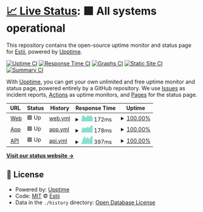 # [📈 Live Status](https://status.estii.com): <!--live status--> **🟩 All systems operational**

This repository contains the open-source uptime monitor and status page for [Estii](https://www.estii.com), powered by [Upptime](https://github.com/upptime/upptime).

[![Uptime CI](https://github.com/estiimate/upptime/workflows/Uptime%20CI/badge.svg)](https://github.com/estiimate/upptime/actions?query=workflow%3A%22Uptime+CI%22)
[![Response Time CI](https://github.com/estiimate/upptime/workflows/Response%20Time%20CI/badge.svg)](https://github.com/estiimate/upptime/actions?query=workflow%3A%22Response+Time+CI%22)
[![Graphs CI](https://github.com/estiimate/upptime/workflows/Graphs%20CI/badge.svg)](https://github.com/estiimate/upptime/actions?query=workflow%3A%22Graphs+CI%22)
[![Static Site CI](https://github.com/estiimate/upptime/workflows/Static%20Site%20CI/badge.svg)](https://github.com/estiimate/upptime/actions?query=workflow%3A%22Static+Site+CI%22)
[![Summary CI](https://github.com/estiimate/upptime/workflows/Summary%20CI/badge.svg)](https://github.com/estiimate/upptime/actions?query=workflow%3A%22Summary+CI%22)

With [Upptime](https://upptime.js.org), you can get your own unlimited and free uptime monitor and status page, powered entirely by a GitHub repository. We use [Issues](https://github.com/estiimate/upptime/issues) as incident reports, [Actions](https://github.com/estiimate/upptime/actions) as uptime monitors, and [Pages](https://status.estii.com) for the status page.

<!--start: status pages-->
<!-- This summary is generated by Upptime (https://github.com/upptime/upptime) -->
<!-- Do not edit this manually, your changes will be overwritten -->
<!-- prettier-ignore -->
| URL | Status | History | Response Time | Uptime |
| --- | ------ | ------- | ------------- | ------ |
| <img alt="" src="https://icons.duckduckgo.com/ip3/estii.com.ico" height="13"> [Web](https://estii.com) | 🟩 Up | [web.yml](https://github.com/estii/upptime/commits/HEAD/history/web.yml) | <details><summary><img alt="Response time graph" src="./graphs/web/response-time-week.png" height="20"> 172ms</summary><br><a href="https://status.estii.com/history/web"><img alt="Response time 148" src="https://img.shields.io/endpoint?url=https%3A%2F%2Fraw.githubusercontent.com%2Festii%2Fupptime%2FHEAD%2Fapi%2Fweb%2Fresponse-time.json"></a><br><a href="https://status.estii.com/history/web"><img alt="24-hour response time 145" src="https://img.shields.io/endpoint?url=https%3A%2F%2Fraw.githubusercontent.com%2Festii%2Fupptime%2FHEAD%2Fapi%2Fweb%2Fresponse-time-day.json"></a><br><a href="https://status.estii.com/history/web"><img alt="7-day response time 172" src="https://img.shields.io/endpoint?url=https%3A%2F%2Fraw.githubusercontent.com%2Festii%2Fupptime%2FHEAD%2Fapi%2Fweb%2Fresponse-time-week.json"></a><br><a href="https://status.estii.com/history/web"><img alt="30-day response time 153" src="https://img.shields.io/endpoint?url=https%3A%2F%2Fraw.githubusercontent.com%2Festii%2Fupptime%2FHEAD%2Fapi%2Fweb%2Fresponse-time-month.json"></a><br><a href="https://status.estii.com/history/web"><img alt="1-year response time 145" src="https://img.shields.io/endpoint?url=https%3A%2F%2Fraw.githubusercontent.com%2Festii%2Fupptime%2FHEAD%2Fapi%2Fweb%2Fresponse-time-year.json"></a></details> | <details><summary><a href="https://status.estii.com/history/web">100.00%</a></summary><a href="https://status.estii.com/history/web"><img alt="All-time uptime 99.63%" src="https://img.shields.io/endpoint?url=https%3A%2F%2Fraw.githubusercontent.com%2Festii%2Fupptime%2FHEAD%2Fapi%2Fweb%2Fuptime.json"></a><br><a href="https://status.estii.com/history/web"><img alt="24-hour uptime 100.00%" src="https://img.shields.io/endpoint?url=https%3A%2F%2Fraw.githubusercontent.com%2Festii%2Fupptime%2FHEAD%2Fapi%2Fweb%2Fuptime-day.json"></a><br><a href="https://status.estii.com/history/web"><img alt="7-day uptime 100.00%" src="https://img.shields.io/endpoint?url=https%3A%2F%2Fraw.githubusercontent.com%2Festii%2Fupptime%2FHEAD%2Fapi%2Fweb%2Fuptime-week.json"></a><br><a href="https://status.estii.com/history/web"><img alt="30-day uptime 100.00%" src="https://img.shields.io/endpoint?url=https%3A%2F%2Fraw.githubusercontent.com%2Festii%2Fupptime%2FHEAD%2Fapi%2Fweb%2Fuptime-month.json"></a><br><a href="https://status.estii.com/history/web"><img alt="1-year uptime 100.00%" src="https://img.shields.io/endpoint?url=https%3A%2F%2Fraw.githubusercontent.com%2Festii%2Fupptime%2FHEAD%2Fapi%2Fweb%2Fuptime-year.json"></a></details>
| <img alt="" src="https://icons.duckduckgo.com/ip3/app.estii.com.ico" height="13"> [App](https://app.estii.com) | 🟩 Up | [app.yml](https://github.com/estii/upptime/commits/HEAD/history/app.yml) | <details><summary><img alt="Response time graph" src="./graphs/app/response-time-week.png" height="20"> 178ms</summary><br><a href="https://status.estii.com/history/app"><img alt="Response time 151" src="https://img.shields.io/endpoint?url=https%3A%2F%2Fraw.githubusercontent.com%2Festii%2Fupptime%2FHEAD%2Fapi%2Fapp%2Fresponse-time.json"></a><br><a href="https://status.estii.com/history/app"><img alt="24-hour response time 241" src="https://img.shields.io/endpoint?url=https%3A%2F%2Fraw.githubusercontent.com%2Festii%2Fupptime%2FHEAD%2Fapi%2Fapp%2Fresponse-time-day.json"></a><br><a href="https://status.estii.com/history/app"><img alt="7-day response time 178" src="https://img.shields.io/endpoint?url=https%3A%2F%2Fraw.githubusercontent.com%2Festii%2Fupptime%2FHEAD%2Fapi%2Fapp%2Fresponse-time-week.json"></a><br><a href="https://status.estii.com/history/app"><img alt="30-day response time 147" src="https://img.shields.io/endpoint?url=https%3A%2F%2Fraw.githubusercontent.com%2Festii%2Fupptime%2FHEAD%2Fapi%2Fapp%2Fresponse-time-month.json"></a><br><a href="https://status.estii.com/history/app"><img alt="1-year response time 153" src="https://img.shields.io/endpoint?url=https%3A%2F%2Fraw.githubusercontent.com%2Festii%2Fupptime%2FHEAD%2Fapi%2Fapp%2Fresponse-time-year.json"></a></details> | <details><summary><a href="https://status.estii.com/history/app">100.00%</a></summary><a href="https://status.estii.com/history/app"><img alt="All-time uptime 100.00%" src="https://img.shields.io/endpoint?url=https%3A%2F%2Fraw.githubusercontent.com%2Festii%2Fupptime%2FHEAD%2Fapi%2Fapp%2Fuptime.json"></a><br><a href="https://status.estii.com/history/app"><img alt="24-hour uptime 100.00%" src="https://img.shields.io/endpoint?url=https%3A%2F%2Fraw.githubusercontent.com%2Festii%2Fupptime%2FHEAD%2Fapi%2Fapp%2Fuptime-day.json"></a><br><a href="https://status.estii.com/history/app"><img alt="7-day uptime 100.00%" src="https://img.shields.io/endpoint?url=https%3A%2F%2Fraw.githubusercontent.com%2Festii%2Fupptime%2FHEAD%2Fapi%2Fapp%2Fuptime-week.json"></a><br><a href="https://status.estii.com/history/app"><img alt="30-day uptime 100.00%" src="https://img.shields.io/endpoint?url=https%3A%2F%2Fraw.githubusercontent.com%2Festii%2Fupptime%2FHEAD%2Fapi%2Fapp%2Fuptime-month.json"></a><br><a href="https://status.estii.com/history/app"><img alt="1-year uptime 100.00%" src="https://img.shields.io/endpoint?url=https%3A%2F%2Fraw.githubusercontent.com%2Festii%2Fupptime%2FHEAD%2Fapi%2Fapp%2Fuptime-year.json"></a></details>
| <img alt="" src="https://icons.duckduckgo.com/ip3/api.estii.com.ico" height="13"> [API](https://api.estii.com) | 🟩 Up | [api.yml](https://github.com/estii/upptime/commits/HEAD/history/api.yml) | <details><summary><img alt="Response time graph" src="./graphs/api/response-time-week.png" height="20"> 397ms</summary><br><a href="https://status.estii.com/history/api"><img alt="Response time 399" src="https://img.shields.io/endpoint?url=https%3A%2F%2Fraw.githubusercontent.com%2Festii%2Fupptime%2FHEAD%2Fapi%2Fapi%2Fresponse-time.json"></a><br><a href="https://status.estii.com/history/api"><img alt="24-hour response time 476" src="https://img.shields.io/endpoint?url=https%3A%2F%2Fraw.githubusercontent.com%2Festii%2Fupptime%2FHEAD%2Fapi%2Fapi%2Fresponse-time-day.json"></a><br><a href="https://status.estii.com/history/api"><img alt="7-day response time 397" src="https://img.shields.io/endpoint?url=https%3A%2F%2Fraw.githubusercontent.com%2Festii%2Fupptime%2FHEAD%2Fapi%2Fapi%2Fresponse-time-week.json"></a><br><a href="https://status.estii.com/history/api"><img alt="30-day response time 413" src="https://img.shields.io/endpoint?url=https%3A%2F%2Fraw.githubusercontent.com%2Festii%2Fupptime%2FHEAD%2Fapi%2Fapi%2Fresponse-time-month.json"></a><br><a href="https://status.estii.com/history/api"><img alt="1-year response time 387" src="https://img.shields.io/endpoint?url=https%3A%2F%2Fraw.githubusercontent.com%2Festii%2Fupptime%2FHEAD%2Fapi%2Fapi%2Fresponse-time-year.json"></a></details> | <details><summary><a href="https://status.estii.com/history/api">100.00%</a></summary><a href="https://status.estii.com/history/api"><img alt="All-time uptime 100.00%" src="https://img.shields.io/endpoint?url=https%3A%2F%2Fraw.githubusercontent.com%2Festii%2Fupptime%2FHEAD%2Fapi%2Fapi%2Fuptime.json"></a><br><a href="https://status.estii.com/history/api"><img alt="24-hour uptime 100.00%" src="https://img.shields.io/endpoint?url=https%3A%2F%2Fraw.githubusercontent.com%2Festii%2Fupptime%2FHEAD%2Fapi%2Fapi%2Fuptime-day.json"></a><br><a href="https://status.estii.com/history/api"><img alt="7-day uptime 100.00%" src="https://img.shields.io/endpoint?url=https%3A%2F%2Fraw.githubusercontent.com%2Festii%2Fupptime%2FHEAD%2Fapi%2Fapi%2Fuptime-week.json"></a><br><a href="https://status.estii.com/history/api"><img alt="30-day uptime 100.00%" src="https://img.shields.io/endpoint?url=https%3A%2F%2Fraw.githubusercontent.com%2Festii%2Fupptime%2FHEAD%2Fapi%2Fapi%2Fuptime-month.json"></a><br><a href="https://status.estii.com/history/api"><img alt="1-year uptime 100.00%" src="https://img.shields.io/endpoint?url=https%3A%2F%2Fraw.githubusercontent.com%2Festii%2Fupptime%2FHEAD%2Fapi%2Fapi%2Fuptime-year.json"></a></details>

<!--end: status pages-->

[**Visit our status website →**](https://status.estii.com)

## 📄 License

- Powered by: [Upptime](https://github.com/upptime/upptime)
- Code: [MIT](./LICENSE) © [Estii](https://www.estii.com)
- Data in the `./history` directory: [Open Database License](https://opendatacommons.org/licenses/odbl/1-0/)
